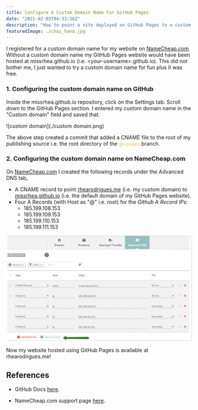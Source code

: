 ```yaml
---
title: Configure A Custom Domain Name For GitHub Pages
date: "2021-02-03T04:33:36Z"
description: "How to point a site deployed on GitHub Pages to a custom domain."
featuredImage: ./chai_hand.jpg
---
```


<style>
code{
    color:#E9BC3E
}
</style>


I registered for a custom domain name for my website on [NameCheap.com](http://NameCheap.com). Without a custom domain name my GitHub Pages website would have been hosted at missrhea.github.io (i.e. \<your-username>.github.io). This did not bother me, I just wanted to try a custom domain name for fun plus it was free.

### **1. Configuring the custom domain name on GitHub**

Inside the missrhea.github.io repository, click on the Settings tab. Scroll down to the GitHub Pages section. I entered my custom domain name in the "Custom domain" field and saved that.


![custom domain](./custom domain.png)


The above step created a commit that added a CNAME file to the root of my publishing source i.e. the root directory of the `gh-pages` branch.

### **2. Configuring the custom domain name on NameCheap.com**

On [NameCheap.com](http://NameCheap.com) I created the following records under the Advanced DNS tab,

-   A CNAME record to point [rhearodrigues.me](http://rhearodrigues.me) (i.e. my custom domain) to [missrhea.github.io](http://missrhea.github.io) (i.e. the default domain of my GitHub Pages website).
-   Four A Records (with Host as "@" i.e. root) for the *Github A Record IPs*: 
	- 185.199.108.153 
	- 185.199.109.153 
	- 185.199.110.153 
	- 185.199.111.153

![namecheap](./namecheap.png)

Now my website hosted using GitHub Pages is available at rhearodrigues.me!


## References

- GitHub Docs [here](https://docs.github.com/en/github/working-with-github-pages/managing-a-custom-domain-for-your-github-pages-site).

- NameCheap.com support page [here](https://www.namecheap.com/support/knowledgebase/article.aspx/9645/2208/how-do-i-link-my-domain-to-github-pages/).

